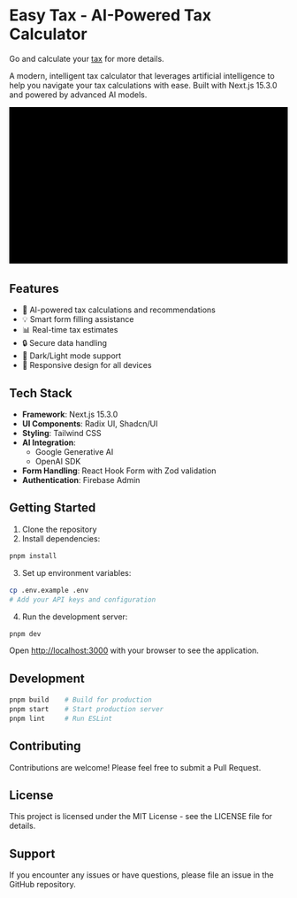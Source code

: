 # Easy Tax - AI-Powered Tax Calculator
Go and calculate your [tax](https://simple-tax.vercel.app/) for more details.


A modern, intelligent tax calculator that leverages artificial intelligence to help you navigate your tax calculations with ease. Built with Next.js 15.3.0 and powered by advanced AI models.

![Demo of Easy Tax Calculator](./src/assest/tax-ai.gif)

## Features

- 🤖 AI-powered tax calculations and recommendations
- 💡 Smart form filling assistance
- 📊 Real-time tax estimates
- 🔒 Secure data handling
- 🌙 Dark/Light mode support
- 📱 Responsive design for all devices

## Tech Stack

- **Framework**: Next.js 15.3.0
- **UI Components**: Radix UI, Shadcn/UI
- **Styling**: Tailwind CSS
- **AI Integration**: 
  - Google Generative AI
  - OpenAI SDK
- **Form Handling**: React Hook Form with Zod validation
- **Authentication**: Firebase Admin

## Getting Started

1. Clone the repository
2. Install dependencies:
```bash
pnpm install
```

3. Set up environment variables:
```bash
cp .env.example .env
# Add your API keys and configuration
```

4. Run the development server:
```bash
pnpm dev
```

Open [http://localhost:3000](http://localhost:3000) with your browser to see the application.

## Development

```bash
pnpm build    # Build for production
pnpm start    # Start production server
pnpm lint     # Run ESLint
```

## Contributing

Contributions are welcome! Please feel free to submit a Pull Request.

## License

This project is licensed under the MIT License - see the LICENSE file for details.

## Support

If you encounter any issues or have questions, please file an issue in the GitHub repository.
